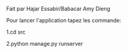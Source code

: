 Fait par Hajar Essabir/Babacar Amy Dieng

Pour lancer l'application  tapez les commande:

1.cd src

2.python manage.py runserver
